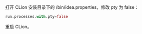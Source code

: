 打开 CLion 安装目录下的 /bin/idea.properties，修改 pty 为 false：

```dart
run.processes.with.pty=false
```

重启 CLion。